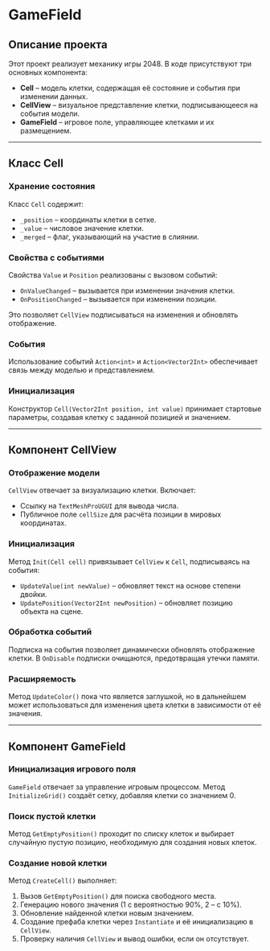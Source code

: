 # GameField

## Описание проекта
Этот проект реализует механику игры 2048. В коде присутствуют три основных компонента:
- **Cell** – модель клетки, содержащая её состояние и события при изменении данных.
- **CellView** – визуальное представление клетки, подписывающееся на события модели.
- **GameField** – игровое поле, управляющее клетками и их размещением.

---

## Класс Cell

### Хранение состояния
Класс `Cell` содержит:
- `_position` – координаты клетки в сетке.
- `_value` – числовое значение клетки.
- `_merged` – флаг, указывающий на участие в слиянии.

### Свойства с событиями
Свойства `Value` и `Position` реализованы с вызовом событий:
- `OnValueChanged` – вызывается при изменении значения клетки.
- `OnPositionChanged` – вызывается при изменении позиции.

Это позволяет `CellView` подписываться на изменения и обновлять отображение.

### События
Использование событий `Action<int>` и `Action<Vector2Int>` обеспечивает связь между моделью и представлением.

### Инициализация
Конструктор `Cell(Vector2Int position, int value)` принимает стартовые параметры, создавая клетку с заданной позицией и значением.

---

## Компонент CellView

### Отображение модели
`CellView` отвечает за визуализацию клетки. Включает:
- Ссылку на `TextMeshProUGUI` для вывода числа.
- Публичное поле `cellSize` для расчёта позиции в мировых координатах.

### Инициализация
Метод `Init(Cell cell)` привязывает `CellView` к `Cell`, подписываясь на события:
- `UpdateValue(int newValue)` – обновляет текст на основе степени двойки.
- `UpdatePosition(Vector2Int newPosition)` – обновляет позицию объекта на сцене.

### Обработка событий
Подписка на события позволяет динамически обновлять отображение клетки. В `OnDisable` подписки очищаются, предотвращая утечки памяти.

### Расширяемость
Метод `UpdateColor()` пока что является заглушкой, но в дальнейшем может использоваться для изменения цвета клетки в зависимости от её значения.

---

## Компонент GameField

### Инициализация игрового поля
`GameField` отвечает за управление игровым процессом. Метод `InitializeGrid()` создаёт сетку, добавляя клетки со значением 0.

### Поиск пустой клетки
Метод `GetEmptyPosition()` проходит по списку клеток и выбирает случайную пустую позицию, необходимую для создания новых клеток.

### Создание новой клетки
Метод `CreateCell()` выполняет:
1. Вызов `GetEmptyPosition()` для поиска свободного места.
2. Генерацию нового значения (1 с вероятностью 90%, 2 – с 10%).
3. Обновление найденной клетки новым значением.
4. Создание префаба клетки через `Instantiate` и её инициализацию в `CellView`.
5. Проверку наличия `CellView` и вывод ошибки, если он отсутствует.

